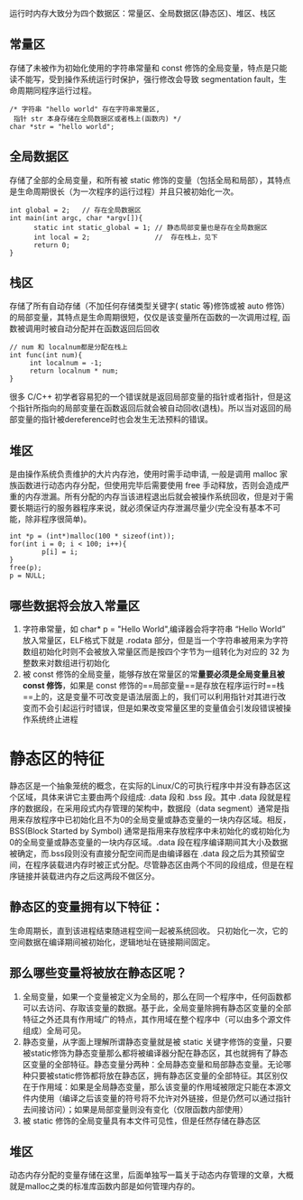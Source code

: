 运行时内存大致分为四个数据区：常量区、全局数据区(静态区)、堆区、栈区

## 常量区

存储了未被作为初始化使用的字符串常量和 const 修饰的全局变量，特点是只能读不能写，受到操作系统运行时保护，强行修改会导致 segmentation fault，生命周期同程序运行过程。

```
/* 字符串 "hello world" 存在字符串常量区, 
 指针 str 本身存储在全局数据区或者栈上(函数内) */
char *str = "hello world";
```

## 全局数据区

存储了全部的全局变量，和所有被 static 修饰的变量（包括全局和局部），其特点是生命周期很长（为一次程序的运行过程）并且只被初始化一次。

```
int global = 2;   // 存在全局数据区   
int main(int argc, char *argv[]){ 
      static int static_global = 1; // 静态局部变量也是存在全局数据区    
      int local = 2;                //  存在栈上，见下   
      return 0;
}
```

## 栈区

存储了所有自动存储（不加任何存储类型关键字( static 等)修饰或被 auto 修饰）的局部变量，其特点是生命周期很短，仅仅是该变量所在函数的一次调用过程, 函数被调用时被自动分配并在函数返回后回收

```
// num 和 localnum都是分配在栈上   
int func(int num){      
     int localnum = -1;     
     return localnum * num;   
}
```

很多 C/C++ 初学者容易犯的一个错误就是返回局部变量的指针或者指针，但是这个指针所指向的局部变量在函数返回后就会被自动回收(退栈)。所以当对返回的局部变量的指针被dereference时也会发生无法预料的错误。
## 堆区

是由操作系统负责维护的大片内存池，使用时需手动申请, 一般是调用 malloc 家族函数进行动态内存分配，但使用完毕后需要使用 free 手动释放，否则会造成严重的内存泄漏。所有分配的内存当该进程退出后就会被操作系统回收，但是对于需要长期运行的服务器程序来说，就必须保证内存泄漏尽量少(完全没有基本不可能，除非程序很简单)。

```
int *p = (int*)malloc(100 * sizeof(int));   
for(int i = 0; i < 100; i++){ 
        p[i] = i;      
}  
free(p);
p = NULL;
```

## 哪些数据将会放入常量区
1. 字符串常量，如 char* p = "Hello World",编译器会将字符串 “Hello World” 放入常量区，ELF格式下就是 .rodata 部分，但是当一个字符串被用来为字符数组初始化时则不会被放入常量区而是按四个字节为一组转化为对应的 32 为整数来对数组进行初始化
2. 被 const 修饰的全局变量，能够存放在常量区的常**量要必须是全局变量且被 const 修饰**，如果是 const 修饰的==局部变量==是存放在程序运行时==栈==上的，这是变量不可改变是语法层面上的，我们可以利用指针对其进行改变而不会引起运行时错误，但是如果改变常量区里的变量值会引发段错误被操作系统终止进程
# 静态区的特征
静态区是一个抽象笼统的概念，在实际的Linux/C的可执行程序中并没有静态区这个区域，具体来讲它主要由两个段组成: .data 段和 .bss 段。其中 .data 段就是程序的数据段，在采用段式内存管理的架构中，数据段（data segment）通常是指用来存放程序中已初始化且不为0的全局变量或静态变量的一块内存区域。相反，BSS(Block Started by Symbol) 通常是指用来存放程序中未初始化的或初始化为0的全局变量或静态变量的一块内存区域。.data 段在程序编译期间其大小及数据被确定，而.bss段则没有直接分配空间而是由编译器在 .data 段之后为其预留空间，在程序装载进内存时被正式分配。尽管静态区由两个不同的段组成，但是在程序链接并装载进内存之后这两段不做区分。

## 静态区的变量拥有以下特征：

生命周期长，直到该进程结束随进程空间一起被系统回收。
只初始化一次，它的空间数据在编译期间被初始化，逻辑地址在链接期间固定。
## 那么哪些变量将被放在静态区呢？

1. 全局变量，如果一个变量被定义为全局的，那么在同一个程序中，任何函数都可以去访问、存取该变量的数据。基于此，全局变量除拥有静态区变量的全部特征之外还具有作用域广的特点，其作用域在整个程序中（可以由多个源文件组成）全局可见。
2. 静态变量，从字面上理解所谓静态变量就是被 static 关键字修饰的变量，只要被static修饰为静态变量那么都将被编译器分配在静态区，其也就拥有了静态区变量的全部特征。静态变量分两种：全局静态变量和局部静态变量。无论哪种只要被static修饰都将放在静态区，拥有静态区变量的全部特征。其区别仅在于作用域：如果是全局静态变量，那么该变量的作用域被限定只能在本源文件内使用（编译之后该变量的符号将不允许对外链接，但是仍然可以通过指针去间接访问）；如果是局部变量则没有变化（仅限函数内部使用）
3. 被 static 修饰的全局变量具有本文件可见性，但是任然存储在静态区
## 堆区
动态内存分配的变量存储在这里，后面单独写一篇关于动态内存管理的文章，大概就是malloc之类的标准库函数内部是如何管理内存的。

